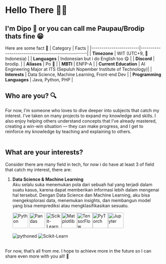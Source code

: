# Hello There 🙋‍♂️

## I'm Dipo 🧐 or you can call me Paupau/Brodip thats fine 😁

Here are some fact 💫
| Category               | Facts                                             |
|------------------------|---------------------------------------------------|
| **Timezone**           | WIT (UTC+9, 📍 Indonesia)                         |
| **Languages**          | Indonesian but i do English too 😋                |
| **Discord**            | brodip.                                             |
| **Aliases**            | Po 🤚                                              |
| **MBTI**               | ENFP-A                                             |
| **Current Education**  | AI Engineering Major at ITS (Sepuluh Nopember Institute of Technology)|
| **Interests**          | Data Science, Machine Learning, Front-end Dev |
| **Programming Languages** | Java, Python, PHP                    |

## Who are you? 🔍
For now, I'm someone who loves to dive deeper into subjects that catch my interest. I've taken on many projects to expand my knowledge and skills. 
I also enjoy helping others understand concepts that I’ve already mastered, creating a win-win situation — they can make progress, and I get to reinforce my knowledge by teaching and explaining to others.
<br> <br>
## What are your interests?
Consider there are many field in tech, for now i do have at least 3 of field that catch my interest, there are:
<ol>
  <li> <b>Data Science & Machine Learning</b> </li> 
Aku selalu suka menemukan pola dari sebuah hal yang terjadi dalam suatu kasus, karena dapat memberikan informasi lebih dalam mengenai hal tersebut. Dengan Data Science dan Machine Learning, aku bisa mengeksplorasi data, menemukan insights, dan membangun model yang bisa memprediksi atau mengklasifikasikan sesuatu.

<img src="[[https://upload.wikimedia.org/wikipedia/commons/4/4d/Python_logo_2014.svg](https://upload.wikimedia.org/wikipedia/commons/thumb/f/f8/Python_logo_and_wordmark.svg/2560px-Python_logo_and_wordmark.svg.png)](https://upload.wikimedia.org/wikipedia/commons/thumb/c/c3/Python-logo-notext.svg/640px-Python-logo-notext.svg.png)" alt="Python" style="width: 50px; height: auto;"> <img src="https://pandas.pydata.org/static/img/pandas.svg" alt="Pandas" style="width: 50px; height: auto;"> <img src="https://scikit-learn.org/stable/_static/scikit-learn-logo-small.png" alt="Scikit-Learn" style="width: 50px; height: auto;"><img src="https://matplotlib.org/stable/_static/logo2_compressed.svg" alt="Matplotlib" style="width: 50px; height: auto;"><img src="https://upload.wikimedia.org/wikipedia/commons/thumb/2/2d/TensorFlow_logo.svg/800px-TensorFlow_logo.svg.png" alt="TensorFlow" style="width: 50px; height: auto;"><img src="https://pytorch.org/assets/images/logo-large-220d3b51.svg" alt="PyTorch" style="width: 50px; height: auto;"><img src="https://upload.wikimedia.org/wikipedia/commons/a/a0/Jupyter_logo.svg" alt="Jupyter" style="width: 50px; height: auto;">

![pythoned](https://github.com/user-attachments/assets/15af1a6a-64e1-4425-9963-e720e506a2a2)
<img src="[images/scikit_learn_logo.png](https://github.com/imdipo/gambar/blob/main/gambar/0_aFhjkhfLZOJpdL6y.png" alt="Scikit-Learn">


</ol>
<br>
For now, that’s all from me. I hope to achieve more in the future so I can share even more with you all! 👋


